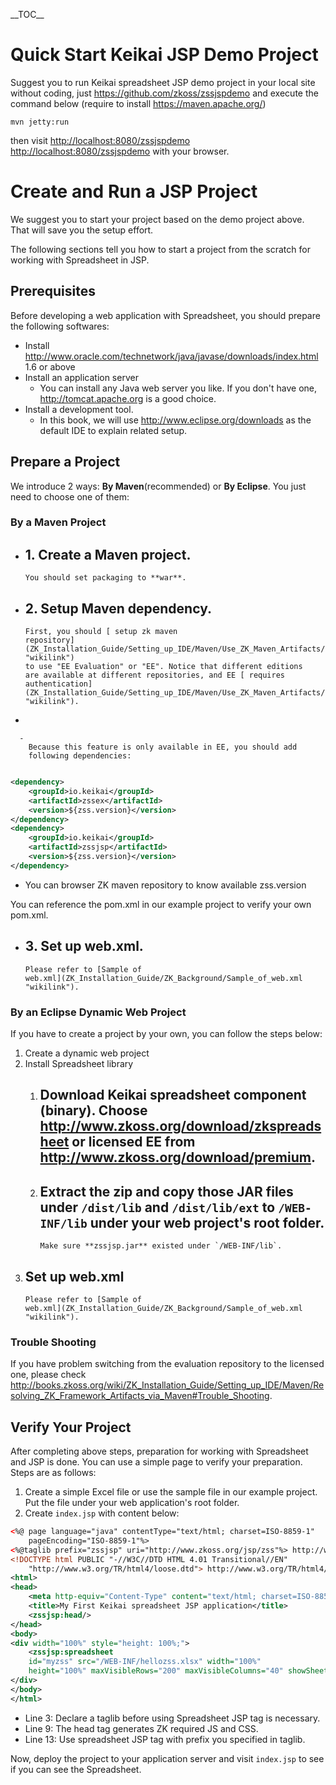 \_\_TOC\_\_

# Quick Start Keikai JSP Demo Project

Suggest you to run Keikai spreadsheet JSP demo project in your local site
without coding, just <https://github.com/zkoss/zssjspdemo> and execute
the command below (require to install <https://maven.apache.org/>)

`mvn jetty:run`

then visit <http://localhost:8080/zssjspdemo>
<http://localhost:8080/zssjspdemo> with your browser.

# Create and Run a JSP Project

We suggest you to start your project based on the demo project above.
That will save you the setup effort.

The following sections tell you how to start a project from the scratch
for working with Spreadsheet in JSP.

## Prerequisites

Before developing a web application with Spreadsheet, you should prepare
the following softwares:

  - Install
    <http://www.oracle.com/technetwork/java/javase/downloads/index.html>
    1.6 or above
  - Install an application server
      - You can install any Java web server you like. If you don't have
        one, <http://tomcat.apache.org> is a good choice.
  - Install a development tool.
      - In this book, we will use <http://www.eclipse.org/downloads> as
        the default IDE to explain related setup.

## Prepare a Project

We introduce 2 ways: **By Maven**(recommended) or **By Eclipse**. You
just need to choose one of them:

### By a Maven Project

  -   
    1\. Create a Maven project.
      -   
        You should set packaging to **war**.

<!-- end list -->

  -   
    2\. Setup Maven dependency.
      -   
        First, you should [ setup zk maven
        repository](ZK_Installation_Guide/Setting_up_IDE/Maven/Use_ZK_Maven_Artifacts/Resolving_ZK_Framework_Artifacts_via_Maven#Add_to_your_Maven_projects "wikilink")
        to use "EE Evaluation" or "EE". Notice that different editions
        are available at different repositories, and EE [ requires
        authentication](ZK_Installation_Guide/Setting_up_IDE/Maven/Use_ZK_Maven_Artifacts/Resolving_ZK_Framework_Artifacts_via_Maven#Login_authentication "wikilink").

<!-- end list -->

  - 
    
      -   
        Because this feature is only available in EE, you should add
        following dependencies:

<!-- end list -->

``` xml

<dependency>
    <groupId>io.keikai</groupId>
    <artifactId>zssex</artifactId>
    <version>${zss.version}</version>
</dependency>
<dependency>
    <groupId>io.keikai</groupId>
    <artifactId>zssjsp</artifactId>
    <version>${zss.version}</version>
</dependency> 
```

  - You can browser ZK maven repository to know available zss.version

You can reference the pom.xml in our example project to verify your own
pom.xml.

  -   
    3\. Set up web.xml.
      -   
        Please refer to [Sample of
        web.xml](ZK_Installation_Guide/ZK_Background/Sample_of_web.xml "wikilink").

### By an Eclipse Dynamic Web Project

If you have to create a project by your own, you can follow the steps
below:

1.  Create a dynamic web project
2.  Install Spreadsheet library
    1.  Download Keikai spreadsheet component (binary). Choose
        <http://www.zkoss.org/download/zkspreadsheet> or licensed EE
        from <http://www.zkoss.org/download/premium>.
          - 
    2.  Extract the zip and copy those JAR files under **`/dist/lib`**
        and **`/dist/lib/ext`** to **`/WEB-INF/lib`** under your web
        project's root folder.
          -   
            Make sure **zssjsp.jar** existed under `/WEB-INF/lib`.
3.  Set up web.xml
      -   
        Please refer to [Sample of
        web.xml](ZK_Installation_Guide/ZK_Background/Sample_of_web.xml "wikilink").

### Trouble Shooting

If you have problem switching from the evaluation repository to the
licensed one, please check
<http://books.zkoss.org/wiki/ZK_Installation_Guide/Setting_up_IDE/Maven/Resolving_ZK_Framework_Artifacts_via_Maven#Trouble_Shooting>.

## Verify Your Project

After completing above steps, preparation for working with Spreadsheet
and JSP is done. You can use a simple page to verify your preparation.
Steps are as follows:

1.  Create a simple Excel file or use the sample file in our example
    project. Put the file under your web application's root folder.
2.  Create `index.jsp` with content below:

<!-- end list -->

``` xml
<%@ page language="java" contentType="text/html; charset=ISO-8859-1"
    pageEncoding="ISO-8859-1"%>
<%@taglib prefix="zssjsp" uri="http://www.zkoss.org/jsp/zss"%> http://www.zkoss.org/jsp/zss"%>
<!DOCTYPE html PUBLIC "-//W3C//DTD HTML 4.01 Transitional//EN" 
    "http://www.w3.org/TR/html4/loose.dtd"> http://www.w3.org/TR/html4/loose.dtd">
<html>
<head>
    <meta http-equiv="Content-Type" content="text/html; charset=ISO-8859-1">
    <title>My First Keikai spreadsheet JSP application</title>
    <zssjsp:head/>
</head>
<body>
<div width="100%" style="height: 100%;">
    <zssjsp:spreadsheet
    id="myzss" src="/WEB-INF/hellozss.xlsx" width="100%"
    height="100%" maxVisibleRows="200" maxVisibleColumns="40" showSheetbar="true"/>
</div>
</body>
</html>
```

  - Line 3: Declare a taglib before using Spreadsheet JSP tag is
    necessary.
  - Line 9: The head tag generates ZK required JS and CSS.
  - Line 13: Use spreadsheet JSP tag with prefix you specified in
    taglib.

Now, deploy the project to your application server and visit `index.jsp`
to see if you can see the Spreadsheet.
